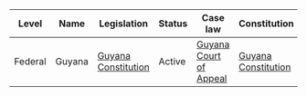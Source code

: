 | Level | Name | Legislation | Status | Case law | Constitution |
|---|---|---|---|---|---|
| Federal | Guyana | [Guyana Constitution](https://www.guyana.org.gy/constitution/) | Active | [Guyana Court of Appeal](https://www.guyanacourtofappeal.org/) | [Guyana Constitution](https://www.guyana.org.gy/constitution/) |